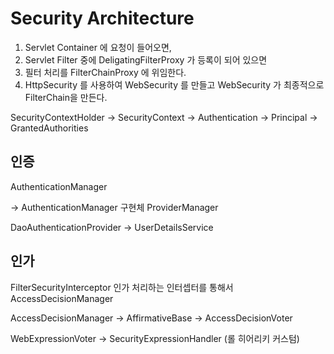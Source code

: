 # Security Architecture

1. Servlet Container 에 요청이 들어오면,
2. Servlet Filter 중에 DeligatingFilterProxy 가 등록이 되어 있으면
3. 필터 처리를 FilterChainProxy 에 위임한다.
4. HttpSecurity 를 사용하여 WebSecurity 를 만들고 WebSecurity 가 최종적으로 FilterChain을 만든다.

SecurityContextHolder -> SecurityContext -> Authentication
-> Principal -> GrantedAuthorities

## 인증
AuthenticationManager

-> AuthenticationManager 구현체 ProviderManager

DaoAuthenticationProvider -> UserDetailsService


## 인가

FilterSecurityInterceptor 인가 처리하는 인터셉터를 통해서 AccessDecisionManager

AccessDecisionManager -> AffirmativeBase -> AccessDecisionVoter

WebExpressionVoter -> SecurityExpressionHandler (롤 히어리키 커스텀)


